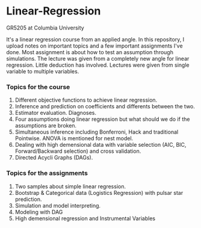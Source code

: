 # Linear-Regression
GR5205 at Columbia University

It's a linear regression course from an applied angle. In this repository, I upload notes on important topics and a few important assignments I've done. Most assignment is about how to test an assumption through simulations. The lecture was given from a completely new angle for linear regression. Little deduction has involved. Lectures were given from single variable to multiple variables. 

### Topics for the course

1. Different objective functions to achieve linear regression.
2. Inference and prediction on coefficients and differents between the two.
3. Estimator evaluation. Diagnoses. 
4. Four assumptions doing linear regression but what should we do if the assumptions are broken.
5. Simultaneous inference including Bonferroni, Hack and traditional Pointwise. ANOVA is mentioned for nest model.
6. Dealing with high demensional data with variable selection (AIC, BIC, Forward/Backward selection) and cross validation.
7. Directed Acycli Graphs (DAGs).

### Topics for the assignments

1. Two samples about simple linear regression.
2. Bootstrap & Categorical data (Logistics Regression) with pulsar star prediction.
3. Simulation and model interpreting.
4. Modeling with DAG
5. High demensional regression and Instrumental Variables

